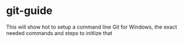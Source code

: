 # git-guide
This will show hot to setup a command line Git for Windows, the exact needed commands and steps to initlize that
